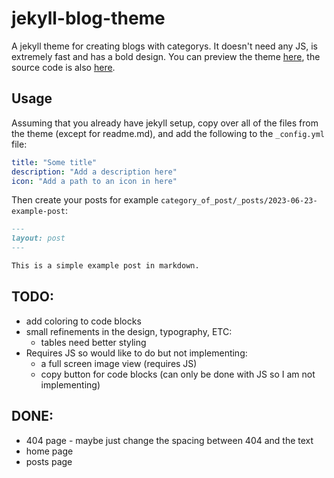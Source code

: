# jekyll-blog-theme
A jekyll theme for creating blogs with categorys. It doesn't need any JS, is extremely fast and has a bold design.
You can preview the theme [here](https://godalming123.github.io/jekyll-blog/), the source code is also [here](https://github.com/godalming123/jekyll-blog).
## Usage
Assuming that you already have jekyll setup, copy over all of the files from the theme (except for readme.md), and add the following to the `_config.yml` file:
```yaml
title: "Some title"
description: "Add a description here"
icon: "Add a path to an icon in here"
```
Then create your posts for example `category_of_post/_posts/2023-06-23-example-post`:
```markdown
---
layout: post
---

This is a simple example post in markdown.
```
## TODO:
 - add coloring to code blocks
 - small refinements in the design, typography, ETC:
    - tables need better styling
 - Requires JS so would like to do but not implementing:
    - a full screen image view (requires JS)
    - copy button for code blocks (can only be done with JS so I am not implementing)
## DONE:
 - 404 page - maybe just change the spacing between 404 and the text
 - home page
 - posts page
